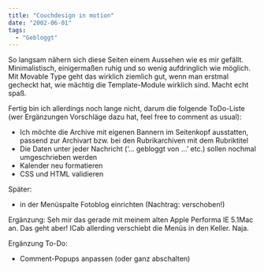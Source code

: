 ```yaml
---
title: "Couchdesign in motion"
date: "2002-06-01"
tags:
  - "Gebloggt"
---
```


So langsam nähern sich diese Seiten einem Aussehen wie es mir gefällt. Minimalistisch, einigermaßen ruhig und so wenig aufdringlich wie möglich. Mit Movable Type geht das wirklich ziemlich gut, wenn man erstmal gecheckt hat, wie mächtig die Template-Module wirklich sind. Macht echt spaß.

Fertig bin ich allerdings noch lange nicht, darum die folgende ToDo-Liste (wer Ergänzungen Vorschläge dazu hat, feel free to comment as usual):

- Ich möchte die Archive mit eigenen Bannern im Seitenkopf ausstatten, passend zur Archivart bzw. bei den Rubrikarchiven mit dem Rubriktitel
- Die Daten unter jeder Nachricht (‘… gebloggt von …’ etc.) sollen nochmal umgeschrieben werden
- Kalender neu formatieren
- CSS und HTML validieren

Später:

- in der Menüspalte Fotoblog einrichten (Nachtrag: verschoben!)

Ergänzung:
Seh mir das gerade mit meinem alten Apple Performa IE 5.1Mac an. Das geht aber! ICab allerding verschiebt die Menüs in den Keller. Naja.

Ergänzung To-Do:

- Comment-Popups anpassen (oder ganz abschalten)
